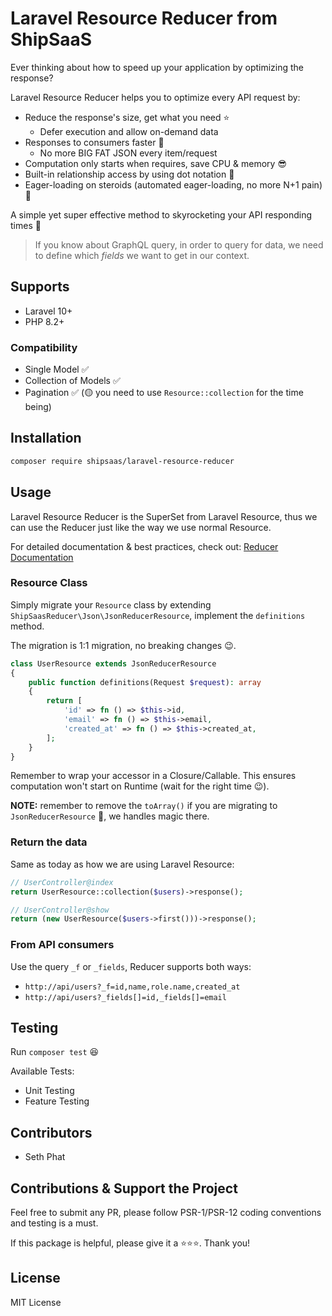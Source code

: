 # Laravel Resource Reducer from ShipSaaS

Ever thinking about how to speed up your application by optimizing the response? 

Laravel Resource Reducer helps you to optimize every API request by:

- Reduce the response's size, get what you need ⭐️
  - Defer execution and allow on-demand data
- Responses to consumers faster 🚀
  - No more BIG FAT JSON every item/request
- Computation only starts when requires, save CPU & memory 😎
- Built-in relationship access by using dot notation 👀
- Eager-loading on steroids (automated eager-loading, no more N+1 pain) 🔋

A simple yet super effective method to skyrocketing your API responding times 🥰

> If you know about GraphQL query, in order to query for data, we need to define which _fields_ we want to get
in our context.

## Supports
- Laravel 10+
- PHP 8.2+

### Compatibility
- Single Model ✅
- Collection of Models ✅
- Pagination ✅ (🟡 you need to use `Resource::collection` for the time being)

## Installation

```bash
composer require shipsaas/laravel-resource-reducer
```

## Usage

Laravel Resource Reducer is the SuperSet from Laravel Resource, thus we can use the Reducer just like 
the way we use normal Resource.

For detailed documentation & best practices, check out: [Reducer Documentation](https://reducer.shipsaas.tech)

### Resource Class

Simply migrate your `Resource` class by extending `ShipSaasReducer\Json\JsonReducerResource`, implement the
`definitions` method.

The migration is 1:1 migration, no breaking changes 😉.

```php
class UserResource extends JsonReducerResource
{
    public function definitions(Request $request): array
    {
        return [
            'id' => fn () => $this->id,
            'email' => fn () => $this->email,
            'created_at' => fn () => $this->created_at,
        ];
    }
}
```

Remember to wrap your accessor in a Closure/Callable. 
This ensures computation won't start on Runtime (wait for the right time 😉). 

**NOTE:** remember to remove the `toArray()` if you are migrating to `JsonReducerResource` 🥹, we handles magic there.

### Return the data

Same as today as how we are using Laravel Resource:

```php
// UserController@index
return UserResource::collection($users)->response();

// UserController@show
return (new UserResource($users->first()))->response();
```

### From API consumers

Use the query `_f` or `_fields`, Reducer supports both ways:

- `http://api/users?_f=id,name,role.name,created_at`
- `http://api/users?_fields[]=id,_fields[]=email`

## Testing

Run `composer test` 😆

Available Tests:

- Unit Testing
- Feature Testing

## Contributors
- Seth Phat

## Contributions & Support the Project

Feel free to submit any PR, please follow PSR-1/PSR-12 coding conventions and testing is a must.

If this package is helpful, please give it a ⭐️⭐️⭐️. Thank you!

## License
MIT License
